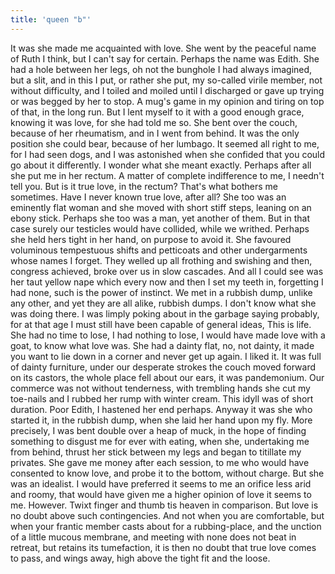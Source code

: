 ```yaml
---
title: 'queen "b"'
---
```


It was she made me acquainted with love. She went by the peaceful name of Ruth I think, but I can't say for certain. Perhaps the name was Edith. She had a hole between her legs, oh not the bunghole I had always imagined, but a slit, and in this I put, or rather she put, my so-called virile member, not without difficulty, and I toiled and moiled until I discharged or gave up trying or was begged by her to stop. A mug's game in my opinion and tiring on top of that, in the long run. But I lent myself to it with a good enough grace, knowing it was love, for she had told me so. She bent over the couch, because of her rheumatism, and in I went from behind. It was the only position she could bear, because of her lumbago. It seemed all right to me, for I had seen dogs, and I was astonished when she confided that you could go about it differently. I wonder what she meant exactly. Perhaps after all she put me in her rectum. A matter of complete indifference to me, I needn't tell you. But is it true love, in the rectum? That's what bothers me sometimes. Have I never known true love, after all? She too was an eminently flat woman and she moved with short stiff steps, leaning on an ebony stick. Perhaps she too was a man, yet another of them. But in that case surely our testicles would have collided, while we writhed. Perhaps she held hers tight in her hand, on purpose to avoid it. She favoured voluminous tempestuous shifts and petticoats and other undergarments whose names I forget. They welled up all frothing and swishing and then, congress achieved, broke over us in slow cascades. And all I could see was her taut yellow nape which every now and then I set my teeth in, forgetting I had none, such is the power of instinct. We met in a rubbish dump, unlike any other, and yet they are all alike, rubbish dumps. I don't know what she was doing there. I was limply poking about in the garbage saying probably, for at that age I must still have been capable of general ideas, This is life. She had no time to lose, I had nothing to lose, I would have made love with a goat, to know what love was. She had a dainty flat, no, not dainty, it made you want to lie down in a corner and never get up again. I liked it. It was full of dainty furniture, under our desperate strokes the couch moved forward on its castors, the whole place fell about our ears, it was pandemonium. Our commerce was not without tenderness, with trembling hands she cut my toe-nails and I rubbed her rump with winter cream. This idyll was of short duration. Poor Edith, I hastened her end perhaps. Anyway it was she who started it, in the rubbish dump, when she laid her hand upon my fly. More precisely, I was bent double over a heap of muck, in the hope of finding something to disgust me for ever with eating, when she, undertaking me from behind, thrust her stick between my legs and began to titillate my privates. She gave me money after each session, to me who would have consented to know love, and probe it to the bottom, without charge. But she was an idealist. I would have preferred it seems to me an orifice less arid and roomy, that would have given me a higher opinion of love it seems to me. However. Twixt finger and thumb tis heaven in comparison. But love is no doubt above such contingencies. And not when you are comfortable, but when your frantic member casts about for a rubbing-place, and the unction of a little mucous membrane, and meeting with none does not beat in retreat, but retains its tumefaction, it is then no doubt that true love comes to pass, and wings away, high above the tight fit and the loose.